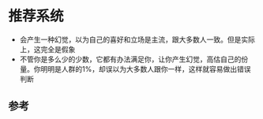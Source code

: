 # 推荐系统

* 会产生一种幻觉，以为自己的喜好和立场是主流，跟大多数人一致。但是实际上，这完全是假象
* 不管你是多么少的少数，它都有办法满足你，让你产生幻觉，高估自己的份量。你明明是人群的1%，却误以为大多数人跟你一样，这样就容易做出错误判断

## 参考


